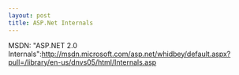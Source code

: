 ```yaml
--- 
layout: post
title: ASP.Net Internals
---
```

MSDN: "ASP.NET 2.0 Internals":http://msdn.microsoft.com/asp.net/whidbey/default.aspx?pull=/library/en-us/dnvs05/html/Internals.asp
